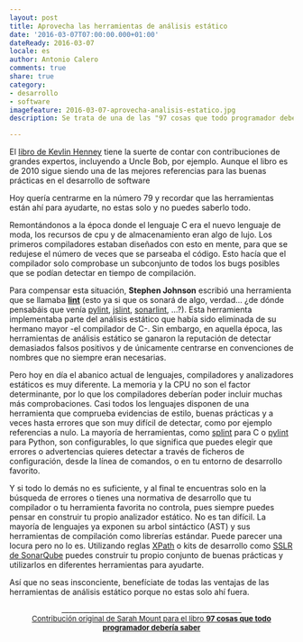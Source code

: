 ```yaml
--- 
layout: post 
title: Aprovecha las herramientas de análisis estático
date: '2016-03-07T07:00:00.000+01:00' 
dateReady: 2016-03-07
locale: es
author: Antonio Calero 
comments: true
share: true
category: 
- desarrollo
- software
imagefeature: 2016-03-07-aprovecha-analisis-estatico.jpg
description: Se trata de una de las "97 cosas que todo programador debería saber". ¿Lo conoces? Es un libro que recopila la sabiduría de multiples expertos sobre desarrollo de software y que sirve como referencia de todo aquello que deberíamos recordar pero que nunca nos acordamos de hacer cuando estamos creando nuestro código. 

---
```


El [libro de Kevlin Henney](http://shop.oreilly.com/product/9780596809492.do) tiene la suerte de contar con contribuciones de grandes expertos, incluyendo a Uncle Bob, por ejemplo. Aunque el libro es de 2010 sigue siendo una de las mejores referencias para las buenas prácticas en el desarrollo de software

Hoy quería centrarme en la número 79 y recordar que las herramientas están ahí para ayudarte, no estas solo y no puedes saberlo todo.

Remontándonos a la época donde el lenguaje C era el nuevo lenguaje de moda, los recursos de cpu y de almacenamiento eran algo de lujo. Los primeros compiladores estaban diseñados con esto en mente, para que se redujese el número de veces que se parseaba el código. Esto hacía que el compilador solo comprobase un subconjunto de todos los bugs posibles que se podían detectar en tiempo de compilación. 

Para compensar esta situación, __Stephen Johnson__ escribió una herramienta que se llamaba __[lint](https://es.wikipedia.org/wiki/Lint)__ (esto ya si que os sonará de algo, verdad... ¿de dónde pensabáis que venía [pylint](https://www.pylint.org/), [jslint](http://www.jslint.com/help.html), [sonarlint](http://www.sonarlint.org/), ...?). Esta herramienta implementaba parte del análisis estático que había sido eliminada de su hermano mayor -el compilador de C-. Sin embargo, en aquella época, las herramientas de análisis estático se ganaron la reputación de detectar demasiados falsos positivos y de únicamente centrarse en convenciones de nombres que no siempre eran necesarias.

Pero hoy en día el abanico actual de lenguajes, compiladores y analizadores estáticos es muy diferente. La memoria y la CPU no son el factor determinante, por lo que los compiladores deberían poder incluir muchas más comprobaciones. Casi todos los lenguajes disponen de una herramienta que comprueba evidencias de estilo, buenas prácticas y a veces hasta errores que son muy difícil de detectar, como por ejemplo referencias a nulo. La mayoría de herramientas, como [splint](http://www.splint.org/) para C o [pylint](https://www.pylint.org/) para Python, son configurables, lo que significa que puedes elegir que errores o advertencias quieres detectar a través de ficheros de configuración, desde la línea de comandos, o en tu entorno de desarrollo favorito. 

Y si todo lo demás no es suficiente, y al final te encuentras solo en la búsqueda de errores o tienes una normativa de desarrollo que tu compilador o tu herramienta favorita no controla, pues siempre puedes pensar en construir tu propio analizador estático. No es tan difícil. La mayoría de lenguajes ya exponen su arbol sintáctico (AST) y sus herramientas de compilación como librerías estándar. Puede parecer una locura pero no lo es. Utilizando reglas [XPath](https://es.wikipedia.org/wiki/XPath) o kits de desarrollo como [SSLR de SonarQube](http://docs.sonarqube.org/display/DEV/SSLR) puedes construir tu propio conjunto de buenas prácticas y utilizarlos en diferentes herramientas para ayudarte. 

Así que no seas insconciente, benefíciate de todas las ventajas de las herramientas de análisis estático porque no estas solo ahí fuera.

<div style="text-align: center;">__________________________________________________</div>
<div style="text-align: center;">
    <a href="http://programmer.97things.oreilly.com/wiki/index.php/Sarah_Mount">
    <span
      style="font-size: small;">Contribución original de Sarah Mount para el libro <strong>97 cosas que todo programador debería saber</strong></span><br>
    </a>
</div>
  
  